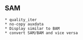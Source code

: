 ## SAM
    * quality_iter
    * no-copy auxdata
    * Display similar to BAM
    * convert SAM/BAM and vice versa